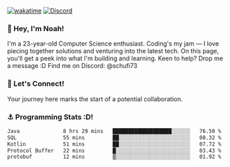 [![wakatime](https://wakatime.com/badge/user/018b5c7c-fde2-4105-aa96-f5c758abb0a2.svg)](https://wakatime.com/@018b5c7c-fde2-4105-aa96-f5c758abb0a2)
[![Discord](https://img.shields.io/badge/Discord-5865F2?style=flat&logo=discord&logoColor=white)](https://discord.gg/eAW8AGXaGu)



### 👋 Hey, I'm Noah!
I'm a 23-year-old Computer Science enthusiast. Coding's my jam — I love piecing together solutions and venturing into the latest tech. On this page, you'll get a peek into what I'm building and learning. Keen to help? Drop me a message :D 
Find me on Discord: @schufi73

### 🤝 Let's Connect!
Your journey here marks the start of a potential collaboration.

### ⚓ Programming Stats :D!
<!--START_SECTION:waka-->

```txt
Java              8 hrs 29 mins   ███████████████████░░░░░░   76.50 %
SQL               55 mins         ██░░░░░░░░░░░░░░░░░░░░░░░   08.32 %
Kotlin            51 mins         ██░░░░░░░░░░░░░░░░░░░░░░░   07.72 %
Protocol Buffer   22 mins         █░░░░░░░░░░░░░░░░░░░░░░░░   03.43 %
protobuf          12 mins         ▒░░░░░░░░░░░░░░░░░░░░░░░░   01.92 %
```

<!--END_SECTION:waka-->

